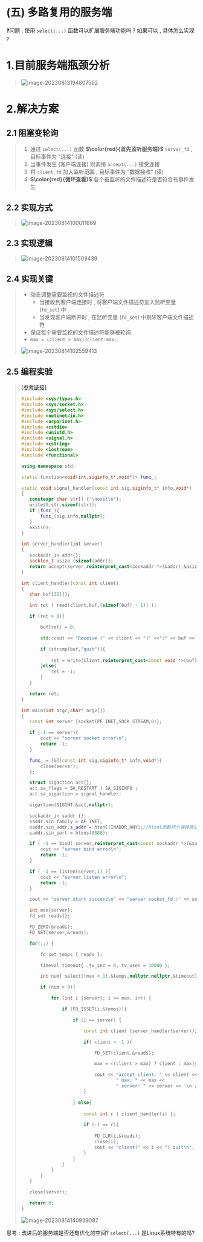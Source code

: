 # (五) 多路复用的服务端

❓问题 : 使用 `select(...)` 函数可以扩展服务端功能吗 ? 如果可以 , 具体怎么实现 ?

# 1.目前服务端瓶颈分析

><img src="./assets/image-20230813194807592.png" alt="image-20230813194807592" />

# 2.解决方案

## 2.1 阻塞变轮询 

>1. 通过 `select(...)` 函数 **$\color{red}{首先监听服务端}$** `server_fd` , 目标事件为 "连接" (读)
> 2. 当事件发生 (客户端连接) 则调用 `accept(...)` 接受连接
> 3. 将 `client_fd` 加入监听范围 , 目标事件为 "数据接收" (读)
> 4. **$\color{red}{循环查看}$** 各个被监听的文件描述符是否符合有事件发生

## 2.2 实现方式

><img src="./assets/image-20230814100011669.png" alt="image-20230814100011669" />

## 2.3 实现逻辑

><img src="./assets/image-20230814101509439.png" alt="image-20230814101509439" />

## 2.4 实现关键

>- 动态调整需要监视的文件描述符
>   - 当接收到客户端连接时 , 将客户端文件描述符加入监听变量 (`fd_set`) 中
>   - 当发现客户端断开时 , 在监听变量 (`fd_set`) 中剔除客户端文件描述符
>- 保证每个需要监视的文件描述符能够被轮询
>- `max = (client > max)?client:max;`
>
><img src="./assets/image-20230814102559413.png" alt="image-20230814102559413" />

## 2.5 编程实验

>[[参考链接]](https://github.com/WONGZEONJYU/STU_LINUX_NETWORK/blob/main/7.select-server/2_select-server.cpp)
>
>```c++
>#include <sys/types.h>
>#include <sys/socket.h>
>#include <sys/select.h>
>#include <netinet/in.h>
>#include <arpa/inet.h>
>#include <cstdio>
>#include <unistd.h>
>#include <signal.h>
>#include <cstring>
>#include <iostream>
>#include <functional>
>
>using namespace std;
>
>static function<void(int,siginfo_t*,void*)> func_;
>
>static void signal_handler(const int sig,siginfo_t* info,void*)
>{
>    constexpr char str[] {"\nexit\n"};
>    write(0,str,sizeof(str));
>    if (func_){
>        func_(sig,info,nullptr);
>    }
>    exit(0);
>}
>
>int server_handler(int server)
>{
>    sockaddr_in addr{};
>    socklen_t asize {sizeof(addr)};
>    return accept(server,reinterpret_cast<sockaddr *>(&addr),&asize);
>}
>
>int client_handler(const int client)
>{
>    char buf[32]{};
>
>    int ret ( read(client,buf,(sizeof(buf) - 1)) );
>
>    if (ret > 0){
>
>        buf[ret] = 0;
>
>        std::cout << "Receive (" << client << ")" <<":" << buf << '\n';
>
>        if (strcmp(buf,"quit")){
>            
>            ret = write(client,reinterpret_cast<const void *>(buf),ret);
>        }else{
>            ret = -1;
>        }
>    }
>
>    return ret;
>}
>
>int main(int argc,char* argv[]) 
>{
>    const int server {socket(PF_INET,SOCK_STREAM,0)};
>
>    if (-1 == server){
>        cout << "server socket error\n";
>        return -1;
>    }
>
>    func_ = [&](const int sig,siginfo_t* info,void*){
>        close(server);
>    };
>
>    struct sigaction act{};
>    act.sa_flags = SA_RESTART | SA_SIGINFO ;
>    act.sa_sigaction = signal_handler;
>
>    sigaction(SIGINT,&act,nullptr);
>
>    sockaddr_in saddr {};
>    saddr.sin_family = AF_INET;
>    saddr.sin_addr.s_addr = htonl(INADDR_ANY);//htonl函数把小端转换成大端（网络字节序采用大端）
>    saddr.sin_port = htons(8888);
>
>    if ( -1 == bind( server,reinterpret_cast<const sockaddr *>(&saddr),sizeof(saddr) ) ){
>        cout << "server bind error\n";
>        return -1;
>    }
>
>    if ( -1 == listen(server,1) ){
>        cout << "server listen error\n";
>        return -1;
>    }
>
>    cout << "server start success\n" << "server socket_fd :" << server << '\n';
>
>    int max{server};
>    fd_set reads{};
>
>    FD_ZERO(&reads);
>    FD_SET(server,&reads);
>
>    for(;;) {
>
>        fd_set temps { reads };
>
>        timeval timeout{ .tv_sec = 0,.tv_usec = 10000 };
>
>        int num{ select((max + 1),&temps,nullptr,nullptr,&timeout) };
>
>        if (num > 0){
>
>            for (int i {server}; i <= max; i++) {
>
>                if (FD_ISSET(i,&temps)){
>
>                    if (i == server) {
>
>                        const int client {server_handler(server)};
>
>                        if( client > -1 ){
>
>                            FD_SET(client,&reads);
>
>                            max = ((client > max) ? client : max);
>
>                            cout << "accept client: " << client << 
>                                    " max: " << max << 
>                                    " server: " << server << '\n';
>                        }
>
>                    } else{
>                        
>                        const int r { client_handler(i) };
>
>                        if (-1 == r){
>                            
>                            FD_CLR(i,&reads);
>                            close(i);
>                            cout << "client(" << i << ") quit\n";
>                        }
>                    }
>                }
>            }
>        }
>    }
>
>    close(server);
>
>    return 0;
>}
>```
>
><img src="./assets/image-20230814140939087.png" alt="image-20230814140939087" />

思考 : 改进后的服务端是否还有优化的空间? `select(...)` 是Linux系统特有的吗?